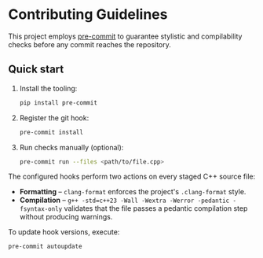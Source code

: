 # Contributing Guidelines

This project employs [pre-commit](https://pre-commit.com) to guarantee stylistic and
compilability checks before any commit reaches the repository.

## Quick start
1. Install the tooling:
   ```bash
   pip install pre-commit
   ```
2. Register the git hook:
   ```bash
   pre-commit install
   ```
3. Run checks manually (optional):
   ```bash
   pre-commit run --files <path/to/file.cpp>
   ```

The configured hooks perform two actions on every staged C++ source file:

* **Formatting** – `clang-format` enforces the project's `.clang-format` style.
* **Compilation** – `g++ -std=c++23 -Wall -Wextra -Werror -pedantic -fsyntax-only`
  validates that the file passes a pedantic compilation step without producing
  warnings.

To update hook versions, execute:
```bash
pre-commit autoupdate
```

